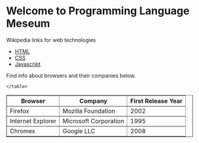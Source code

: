 <!DOCTYPE html>
<html lang="en">
  <head>
    <meta charset="UTF-8" />
    <meta name="viewport" content="width=device-width, initial-scale=1.0" />
    <title>Programming Language Meseum</title>
  </head>
  <body>
    <h1>
      Welcome to Programming Language Meseum
    </h1>
    <p>
      Wikipedia links for web technologies
      <ul>
        <li><a href="https://en.wikipedia.org/wiki/HTML">HTML</a></li>
        <li>
          <a href="https://en.wikipedia.org/wiki/Cascading_Style_Sheets">CSS</a>
        </li>
        <li>
          <a href="https://en.wikipedia.org/wiki/JavaScript">Javascript</a>
        </li>
      </ul>
    </p>
    <p>Find info about browsers and their companies below.</p>
    <table border="1">
       <tr>
           <th>Browser</th>
           <th>Company</th>
           <th>First Release Year</th>
       </tr>
       <tr>
           <td>Firefox</td>
           <td>Mozilla Foundation</td>
           <td>2002</td>
       </tr>
       <tr>
           <td>Internet Explorer</td>
           <td>Microsoft Corporation</td>
           <td>1995</td>
       </tr>
       <tr>
           <td>Chromex</td>
           <td>Google LLC</td>
           <td>2008</td>
       </tr>

    </table>
  </body>
</html>
